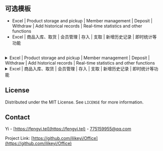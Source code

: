<a name="readme-top"></a>
可选模板
-
 * Excel | Product storage and pickup | Member management | Deposit | Withdraw | Add historical records | Real-time statistics and other functions
 * Excel | 商品入库、取货 | 会员管理 | 存入 | 支取 | 新增历史记录 | 即时统计等功能
<br>

<details>
  <summary>Excel | Product storage and pickup | Member management | Deposit | Withdraw | Add historical records | Real-time statistics and other functions</summary>

<h4><pre>First use and functional demonstration</pre></h4>

[Bilibili](https://www.bilibili.com/video/BV1Mc411i7GF) | [Watermelon video](https://www.ixigua.com/7308814306693513728) | [Tencent Video](https://v.qq.com/x/page/u3531u10ns8.html) | [Youtube](https://youtu.be/tRwT80LVngY)
<br><br>

<h4><pre>Prerequisites</pre></h4>
<ul>You can optionally use Office 365, Office 2024, Office 2021, Office 2019, Office 2016 or office software that supports automatically inheriting the upstream formula when inserting a new row.</ul>
<ul>Collaboration: It is recommended that you use OneDrive to store Latest.xlsm in the network disk, and other terminal devices can directly synchronize operations.</ul>
<ul>Use iPad, IOS, Android and other terminals to enjoy collaboration by installing Microsoft Excel office software</ul>
<ul>VBA functionality will not be available when VBA is not enabled or included</ul>
<br>

<h4><pre>The main function</pre></h4>
<h4><pre>Merchandise</pre></h4>
<ul>Supports 40 product management</ul>
<ul>After setting available products, hide member details and unused products in history</ul>
<ul>If there are products of the same price, wouldn't you regard them as the same product?</ul>
<br>

<h4><pre>Warehouse | Pick up</pre></h4>
<ul>Into the database: After adding, statistics can be viewed in the settings interface</ul>
<ul>Picking up goods: correcting and picking up goods quickly during inventory, statistics can be viewed in the setting interface</ul>
<ul>  Software A sells 666 pieces and software B sells 333 pieces. Wouldn?t you add two pick-up items, 666 and 333? Doesn?t this count data from other platforms?</ul>
<br>

<h4><pre>Member</pre></h4>
<ul>You can add: surname, first name, gender, ID number, age, phone number, email, home address, notes, etc. Unused items can be hidden</ul>
<br>

<h4><pre>Staff</pre></h4>
<ul>Set employee names, contact numbers, and preferred employees</ul>
<br>

<h4><pre>After opening VBA, the following features are enabled</pre></h4>

<h4><pre>Set up</pre></h4>
<ul>Step 4: Required when adding a member, new deposits are allowed after addition (after passing the verification item when adding a new member, a new historical record will be inserted for deposit)</ul>
<ul>Step 7: Must fill in the unit</ul>
<br>

<h4><pre>Check</pre></h4>
<ul>Phone number: It only prompts when the 11-digit number is met or not, and does not force you to enter it correctly.</ul>
<ul>ID number: After entering the ID number, check whether it is correct.</ul>
<ul>Email: Verify the correct email address</ul>
<br>

<h4><pre>History record</pre></h4>
<ul>In the member details, after selecting the member, you can click "Deposit" or "Withdraw" to quickly add an item to the history.</ul>
<ul>Tip: Whether you click "New Deposit" or "New Withdrawal", select the type change in the history.</ul>
<br>

<h4><pre>Worksheet</pre></h4>
<ul>New warehouse pickup and new members will be available</ul>
<br>

<h4><pre>Open table</pre></h4>
<ul>Reset the worksheet to add new products, pick up goods from the warehouse, add error messages in new members, instant verification, etc.</ul>
<br>

<h4><pre>Select table</pre></h4>
<ul>Reset: errors, instant verification, etc.</ul>
<br>

<h4><pre>Filling</pre></h4>
<ul>After setting the preferred employee, it will automatically populate the list of all employees</ul>
<br>

<h4><pre>Safety</pre></h4>
<ul>After adding "product pickup" and "new member", formulas and data verification will be automatically inserted and the function will be initialized.</ul>
<br>

<h4><pre>Shortcut key</pre></h4>
<ul>Ctrl+Shift + D: Delete the currently selected row (valid for warehouse pickup, member details, and history records)</ul>
<ul>Ctrl+Shift + M: After obtaining the current date and time, insert or update to the "time" row (valid for warehouse pickup, member details, and history records)</ul>
<ul>Ctrl+Shift + A: History - New, automatically filled in (only valid in member details)</ul>
<ul>Ctrl+Shift + Q: History - new, automatically filled in and withdrawn (only valid in member details)</ul>
<br>

<h4><pre>Backup</pre></h4>
<ul>Automatically back up to the specified path when opening and closing the worksheet</ul>
<br>

<h4><pre>Terms and Conditions</pre></h4>
<ul>All passwords are empty</ul>
<ul>It is recommended that you regularly download the latest version to stay up to date.</ul>
<ul>Go to https://github.com/ilikeyi/Office or open https://fengyi.tel/go/storage After downloading, </ul>
<br>
<ul>1. Right-click the file, select Properties, and unlock the file.</ul>
<ul>

&nbsp;&nbsp;&nbsp;&nbsp;![Picture1](https://github.com/ilikeyi/Office/assets/73377514/19a188ac-12b6-4fe4-a025-53105fe298a9)

</ul>
<br>

<ul>2. Enable editing</ul>
<ul>

&nbsp;&nbsp;&nbsp;&nbsp;![Picture2](https://github.com/ilikeyi/Office/assets/73377514/60ca37e4-7b77-42ac-be60-5b2ded68ffa6)


</ul>
<br>

<ul>3. Enable content</ul>
<ul>

&nbsp;&nbsp;&nbsp;&nbsp;![Picture3](https://github.com/ilikeyi/Office/assets/73377514/446b194d-414c-422a-aff8-44f7d4dac474)


</ul>
<br>

<ul>4. Enable VBA macro functions</ul>
<ul>

&nbsp;&nbsp;&nbsp;&nbsp;![Enabled VBA en-us](https://github.com/ilikeyi/Office/assets/73377514/a84c455e-64a8-4ea2-9c9f-69cf160fd1d5)


</ul>

<p align="right">(<a href="#readme-top">Back to top</a>)</p>
</details>

<details>
  <summary>Excel | 商品入库、取货 | 会员管理 | 存入 | 支取 | 新增历史记录 | 即时统计等功能</summary>

<h4><pre>首次使用和功能演示</pre></h4>

[哔哩哔哩](https://www.bilibili.com/video/BV1Mc411i7GF) | [西瓜视频](https://www.ixigua.com/7308814306693513728) | [腾讯视频](https://v.qq.com/x/page/u3531u10ns8.html) | [Youtube](https://youtu.be/tRwT80LVngY)
<br><br>

<h4><pre>先决条件</pre></h4>
<ul>可选使用 Office 365、Office 2024、Office 2021、Office 2019、Office 2016 或支持插入新行时自动继承上行公式的办公软件</ul>
<ul>协作：建议您使用 OneDrive，将 Latest.xlsm 存储到网盘里，其它终端设备可直接同步操作</ul>
<ul>使用 iPad、IOS、Android 等终端，安装 Microsoft Excel 办公软件即可享受协作</ul>
<ul>未启用 VBA 或不包含 VBA 时，VBA 功能将不可用</ul>
<br>

<h4><pre>主要功能：</pre></h4>
<h4><pre>商品</pre></h4>
<ul>支持 40 项商品管理</ul>
<ul>设置可用商品后，隐藏会员详细信息、历史记录里未使用的商品</ul>
<ul>有同等价位时，你难道不会当他为同一商品吗？</ul>
<br>

<h4><pre>入库 | 取货</pre></h4>
<ul>入库：新增后，在设置界面可查看统计</ul>
<ul>取货：盘点时冲正及快速取货，在设置界面可查看统计</ul>
<ul>  A 软件销售 666 件，B 软件销售 333，你不会添加二条取货 666、333 吗？这不就统计其它平台的数据了？</ul>
<br>

<h4><pre>会员</pre></h4>
<ul>可添加：姓氏、名字、性别、身份证号码、年龄、电话、Email、家庭住址、备注等，可隐藏不常用的项</ul>
<br>

<h4><pre>员工</pre></h4>
<ul>设置员工姓名、联系电话，设置首选员工</ul>
<br>

<h4><pre>打开 VBA 后，以下功能将启用</pre></h4>

<h4><pre>设置</pre></h4>
<ul>第四步：添加会员时必填、添加后允许新增存入（通过了新增会员时验证项后，将插入一条新的历史记录存入）</ul>
<ul>第七步：必须填单位</ul>
<br>

<h4><pre>校验</pre></h4>
<ul>电话号码：满足 11 位数字时和不满足时仅提示，不强制你是否正确录入</ul>
<ul>身份证号码：输入了身份证号码后校验是否正确</ul>
<ul>Email：校验是否正确的电子邮箱</ul>
<br>

<h4><pre>历史记录</pre></h4>
<ul>在会员详细信息里，选择会员后可点击“存入”或“支取”，快速新增一条到历史记录里</ul>
<ul>技巧：不管是点“新增存入”或“新增支取”，在历史记录里选择类型更改</ul>
<br>

<h4><pre>工作表</pre></h4>
<ul>新增入库取货、新增会员将可用</ul>
<br>

<h4><pre>打开表</pre></h4>
<ul>重置工作表新增商品、入库取货、新增会员里错误信息、即时校验等</ul>
<br>

<h4><pre>选择表</pre></h4>
<ul>重置：错误、即时校验等</ul>
<br>

<h4><pre>填充</pre></h4>
<ul>设置首选员工后，自动填充到所有员工列表</ul>
<br>

<h4><pre>安全</pre></h4>
<ul>新增“商品入库取货”、“新增会员”后，自动插入公式和数据校验，初始化功能。</ul>
<br>

<h4><pre>快捷键</pre></h4>
<ul>Ctrl+Shift + D：删除当前选择的行（入库取货、会员详细信息、历史记录有效）</ul>
<ul>Ctrl+Shift + M：获得当前日期和时间后，插入或更新到“时间”行（入库取货、会员详细信息、历史记录有效）</ul>
<ul>Ctrl+Shift + A：历史记录 - 新增，自动填存入（仅在会员详细信息有效）</ul>
<ul>Ctrl+Shift + Q：历史记录 - 新增，自动填支取（仅在会员详细信息有效）</ul>
<br>

<h4><pre>备份</pre></h4>
<ul>打开和关闭工作表时，自动备份到指定的路径</ul>
<br>

<h4><pre>使用须知</pre></h4>
<ul>所有密码为空</ul>
<ul>建议你定期下载最新版，以保持到最新</ul>
<ul>前往 https://github.com/ilikeyi/Office 或 https://fengyi.tel/go/storage 下载后，</ul>
<br>
<ul>1. 点击文件右键，选择属性，解除文件锁定</ul>
<ul>

&nbsp;&nbsp;&nbsp;&nbsp;![Picture1](https://github.com/ilikeyi/Office/assets/73377514/124d0e33-eaf4-4bc4-bebb-b14db6358ec8)
</ul>
<br>

<ul>2. 启用编辑</ul>
<ul>

&nbsp;&nbsp;&nbsp;&nbsp;![Edit](https://github.com/ilikeyi/Office/assets/73377514/9e26850d-e988-4542-b59e-eaa3b743cc48)

</ul>
<br>

<ul>3. 启用内容</ul>
<ul>

&nbsp;&nbsp;&nbsp;&nbsp;![Content](https://github.com/ilikeyi/Office/assets/73377514/41618db7-1767-415f-b55b-6947fe40f366)

</ul>
<br>

<ul>4. 启用 VBA 宏功能</ul>
<ul>

&nbsp;&nbsp;&nbsp;&nbsp;![Enabled VBA zh-cn](https://github.com/ilikeyi/Office/assets/73377514/5978b092-8baa-40ee-a3a6-3d39f2de790b)

</ul>

<p align="right">(<a href="#readme-top">返回顶部</a>)</p>
</details>


## License

Distributed under the MIT License. See `LICENSE` for more information.


## Contact

Yi - [https://fengyi.tel](https://fengyi.tel) - 775159955@qq.com

Project Link: [https://github.com/ilikeyi/Office](https://github.com/ilikeyi/Office)
